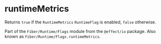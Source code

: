# runtimeMetrics

Returns `true` if the `RuntimeMetrics` `RuntimeFlag` is enabled, `false`
otherwise.

Part of the `Fiber/Runtime/Flags` module from the `@effect/io` package. Also known as `Fiber/Runtime/Flags.runtimeMetrics`.
